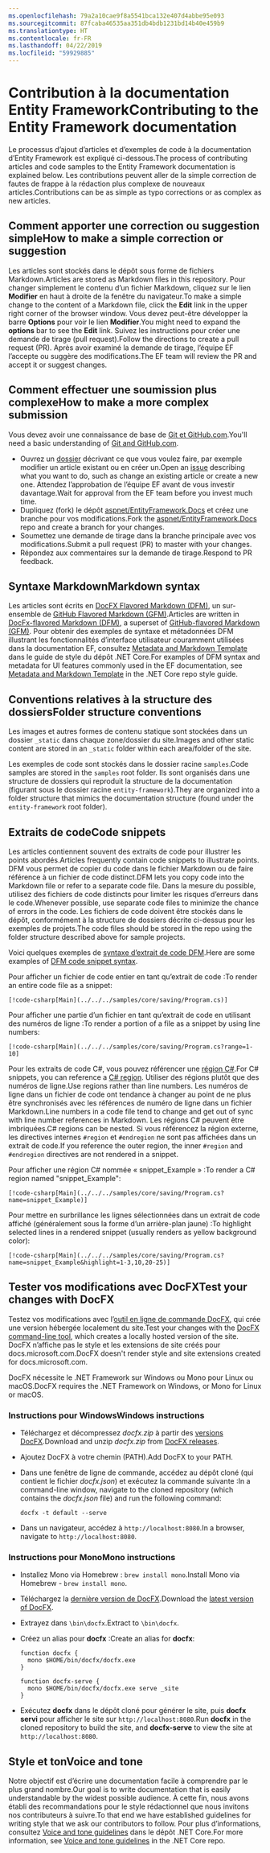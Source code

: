 ```yaml
---
ms.openlocfilehash: 79a2a10cae9f8a5541bca132e407d4abbe95e093
ms.sourcegitcommit: 87fcaba46535aa351db4bdb1231bd14b40e459b9
ms.translationtype: HT
ms.contentlocale: fr-FR
ms.lasthandoff: 04/22/2019
ms.locfileid: "59929885"
---
```

# <a name="contributing-to-the-entity-framework-documentation"></a><span data-ttu-id="ac1c7-101">Contribution à la documentation Entity Framework</span><span class="sxs-lookup"><span data-stu-id="ac1c7-101">Contributing to the Entity Framework documentation</span></span>

<span data-ttu-id="ac1c7-102">Le processus d’ajout d’articles et d’exemples de code à la documentation d’Entity Framework est expliqué ci-dessous.</span><span class="sxs-lookup"><span data-stu-id="ac1c7-102">The process of contributing articles and code samples to the Entity Framework documentation is explained below.</span></span> <span data-ttu-id="ac1c7-103">Les contributions peuvent aller de la simple correction de fautes de frappe à la rédaction plus complexe de nouveaux articles.</span><span class="sxs-lookup"><span data-stu-id="ac1c7-103">Contributions can be as simple as typo corrections or as complex as new articles.</span></span>

## <a name="how-to-make-a-simple-correction-or-suggestion"></a><span data-ttu-id="ac1c7-104">Comment apporter une correction ou suggestion simple</span><span class="sxs-lookup"><span data-stu-id="ac1c7-104">How to make a simple correction or suggestion</span></span>

<span data-ttu-id="ac1c7-105">Les articles sont stockés dans le dépôt sous forme de fichiers Markdown.</span><span class="sxs-lookup"><span data-stu-id="ac1c7-105">Articles are stored as Markdown files in this repository.</span></span> <span data-ttu-id="ac1c7-106">Pour changer simplement le contenu d’un fichier Markdown, cliquez sur le lien **Modifier** en haut à droite de la fenêtre du navigateur.</span><span class="sxs-lookup"><span data-stu-id="ac1c7-106">To make a simple change to the content of a Markdown file, click the **Edit** link in the upper right corner of the browser window.</span></span> <span data-ttu-id="ac1c7-107">Vous devez peut-être développer la barre **Options** pour voir le lien **Modifier**.</span><span class="sxs-lookup"><span data-stu-id="ac1c7-107">You might need to expand the **options** bar to see the **Edit** link.</span></span> <span data-ttu-id="ac1c7-108">Suivez les instructions pour créer une demande de tirage (pull request).</span><span class="sxs-lookup"><span data-stu-id="ac1c7-108">Follow the directions to create a pull request (PR).</span></span> <span data-ttu-id="ac1c7-109">Après avoir examiné la demande de tirage, l’équipe EF l’accepte ou suggère des modifications.</span><span class="sxs-lookup"><span data-stu-id="ac1c7-109">The EF team will review the PR and accept it or suggest changes.</span></span>

## <a name="how-to-make-a-more-complex-submission"></a><span data-ttu-id="ac1c7-110">Comment effectuer une soumission plus complexe</span><span class="sxs-lookup"><span data-stu-id="ac1c7-110">How to make a more complex submission</span></span>

<span data-ttu-id="ac1c7-111">Vous devez avoir une connaissance de base de [Git et GitHub.com](https://guides.github.com/activities/hello-world/).</span><span class="sxs-lookup"><span data-stu-id="ac1c7-111">You'll need a basic understanding of [Git and GitHub.com](https://guides.github.com/activities/hello-world/).</span></span>

* <span data-ttu-id="ac1c7-112">Ouvrez un [dossier](https://github.com/aspnet/EntityFramework.Docs/issues/new) décrivant ce que vous voulez faire, par exemple modifier un article existant ou en créer un.</span><span class="sxs-lookup"><span data-stu-id="ac1c7-112">Open an [issue](https://github.com/aspnet/EntityFramework.Docs/issues/new) describing what you want to do, such as change an existing article or create a new one.</span></span> <span data-ttu-id="ac1c7-113">Attendez l’approbation de l’équipe EF avant de vous investir davantage.</span><span class="sxs-lookup"><span data-stu-id="ac1c7-113">Wait for approval from the EF team before you invest much time.</span></span>
* <span data-ttu-id="ac1c7-114">Dupliquez (fork) le dépôt [aspnet/EntityFramework.Docs](https://github.com/aspnet/EntityFramework.Docs/) et créez une branche pour vos modifications.</span><span class="sxs-lookup"><span data-stu-id="ac1c7-114">Fork the [aspnet/EntityFramework.Docs](https://github.com/aspnet/EntityFramework.Docs/) repo and create a branch for your changes.</span></span>
* <span data-ttu-id="ac1c7-115">Soumettez une demande de tirage dans la branche principale avec vos modifications.</span><span class="sxs-lookup"><span data-stu-id="ac1c7-115">Submit a pull request (PR) to master with your changes.</span></span>
* <span data-ttu-id="ac1c7-116">Répondez aux commentaires sur la demande de tirage.</span><span class="sxs-lookup"><span data-stu-id="ac1c7-116">Respond to PR feedback.</span></span>

## <a name="markdown-syntax"></a><span data-ttu-id="ac1c7-117">Syntaxe Markdown</span><span class="sxs-lookup"><span data-stu-id="ac1c7-117">Markdown syntax</span></span>

<span data-ttu-id="ac1c7-118">Les articles sont écrits en [DocFX Flavored Markdown (DFM)](http://dotnet.github.io/docfx/spec/docfx_flavored_markdown.html), un sur-ensemble de [GitHub Flavored Markdown (GFM)](https://guides.github.com/features/mastering-markdown/).</span><span class="sxs-lookup"><span data-stu-id="ac1c7-118">Articles are written in [DocFx-flavored Markdown (DFM)](http://dotnet.github.io/docfx/spec/docfx_flavored_markdown.html), a superset of [GitHub-flavored Markdown (GFM)](https://guides.github.com/features/mastering-markdown/).</span></span> <span data-ttu-id="ac1c7-119">Pour obtenir des exemples de syntaxe et métadonnées DFM illustrant les fonctionnalités d’interface utilisateur couramment utilisées dans la documentation EF, consultez [Metadata and Markdown Template](https://github.com/dotnet/docs/blob/master/styleguide/template.md) dans le guide de style du dépôt .NET Core.</span><span class="sxs-lookup"><span data-stu-id="ac1c7-119">For examples of DFM syntax and metadata for UI features commonly used in the EF documentation, see [Metadata and Markdown Template](https://github.com/dotnet/docs/blob/master/styleguide/template.md) in the .NET Core repo style guide.</span></span>

## <a name="folder-structure-conventions"></a><span data-ttu-id="ac1c7-120">Conventions relatives à la structure des dossiers</span><span class="sxs-lookup"><span data-stu-id="ac1c7-120">Folder structure conventions</span></span>

<span data-ttu-id="ac1c7-121">Les images et autres formes de contenu statique sont stockées dans un dossier `_static` dans chaque zone/dossier du site.</span><span class="sxs-lookup"><span data-stu-id="ac1c7-121">Images and other static content are stored in an `_static` folder within each area/folder of the site.</span></span>

<span data-ttu-id="ac1c7-122">Les exemples de code sont stockés dans le dossier racine `samples`.</span><span class="sxs-lookup"><span data-stu-id="ac1c7-122">Code samples are stored in the `samples` root folder.</span></span> <span data-ttu-id="ac1c7-123">Ils sont organisés dans une structure de dossiers qui reproduit la structure de la documentation (figurant sous le dossier racine `entity-framework`).</span><span class="sxs-lookup"><span data-stu-id="ac1c7-123">They are organized into a folder structure that mimics the documentation structure (found under the `entity-framework` root folder).</span></span>

## <a name="code-snippets"></a><span data-ttu-id="ac1c7-124">Extraits de code</span><span class="sxs-lookup"><span data-stu-id="ac1c7-124">Code snippets</span></span>

<span data-ttu-id="ac1c7-125">Les articles contiennent souvent des extraits de code pour illustrer les points abordés.</span><span class="sxs-lookup"><span data-stu-id="ac1c7-125">Articles frequently contain code snippets to illustrate points.</span></span> <span data-ttu-id="ac1c7-126">DFM vous permet de copier du code dans le fichier Markdown ou de faire référence à un fichier de code distinct.</span><span class="sxs-lookup"><span data-stu-id="ac1c7-126">DFM lets you copy code into the Markdown file or refer to a separate code file.</span></span> <span data-ttu-id="ac1c7-127">Dans la mesure du possible, utilisez des fichiers de code distincts pour limiter les risques d’erreurs dans le code.</span><span class="sxs-lookup"><span data-stu-id="ac1c7-127">Whenever possible, use separate code files to minimize the chance of errors in the code.</span></span> <span data-ttu-id="ac1c7-128">Les fichiers de code doivent être stockés dans le dépôt, conformément à la structure de dossiers décrite ci-dessus pour les exemples de projets.</span><span class="sxs-lookup"><span data-stu-id="ac1c7-128">The code files should be stored in the repo using the folder structure described above for sample projects.</span></span>

<span data-ttu-id="ac1c7-129">Voici quelques exemples de [syntaxe d’extrait de code DFM](http://dotnet.github.io/docfx/spec/docfx_flavored_markdown.html#code-snippet).</span><span class="sxs-lookup"><span data-stu-id="ac1c7-129">Here are some examples of [DFM code snippet syntax](http://dotnet.github.io/docfx/spec/docfx_flavored_markdown.html#code-snippet).</span></span>

<span data-ttu-id="ac1c7-130">Pour afficher un fichier de code entier en tant qu’extrait de code :</span><span class="sxs-lookup"><span data-stu-id="ac1c7-130">To render an entire code file as a snippet:</span></span>

``` none
[!code-csharp[Main](../../../samples/core/saving/Program.cs)]
```

<span data-ttu-id="ac1c7-131">Pour afficher une partie d’un fichier en tant qu’extrait de code en utilisant des numéros de ligne :</span><span class="sxs-lookup"><span data-stu-id="ac1c7-131">To render a portion of a file as a snippet by using line numbers:</span></span>

``` none
[!code-csharp[Main](../../../samples/core/saving/Program.cs?range=1-10]
```

<span data-ttu-id="ac1c7-132">Pour les extraits de code C#, vous pouvez référencer une [région C#](https://msdn.microsoft.com/library/9a1ybwek.aspx).</span><span class="sxs-lookup"><span data-stu-id="ac1c7-132">For C# snippets, you can reference a [C# region](https://msdn.microsoft.com/library/9a1ybwek.aspx).</span></span> <span data-ttu-id="ac1c7-133">Utiliser des régions plutôt que des numéros de ligne.</span><span class="sxs-lookup"><span data-stu-id="ac1c7-133">Use regions rather than line numbers.</span></span> <span data-ttu-id="ac1c7-134">Les numéros de ligne dans un fichier de code ont tendance à changer au point de ne plus être synchronisés avec les références de numéro de ligne dans un fichier Markdown.</span><span class="sxs-lookup"><span data-stu-id="ac1c7-134">Line numbers in a code file tend to change and get out of sync with line number references in Markdown.</span></span> <span data-ttu-id="ac1c7-135">Les régions C# peuvent être imbriquées.</span><span class="sxs-lookup"><span data-stu-id="ac1c7-135">C# regions can be nested.</span></span> <span data-ttu-id="ac1c7-136">Si vous référencez la région externe, les directives internes `#region` et `#endregion` ne sont pas affichées dans un extrait de code.</span><span class="sxs-lookup"><span data-stu-id="ac1c7-136">If you reference the outer region, the inner `#region` and `#endregion` directives are not rendered in a snippet.</span></span>

<span data-ttu-id="ac1c7-137">Pour afficher une région C# nommée « snippet_Example » :</span><span class="sxs-lookup"><span data-stu-id="ac1c7-137">To render a C# region named "snippet_Example":</span></span>

``` none
[!code-csharp[Main](../../../samples/core/saving/Program.cs?name=snippet_Example)]
```

<span data-ttu-id="ac1c7-138">Pour mettre en surbrillance les lignes sélectionnées dans un extrait de code affiché (généralement sous la forme d’un arrière-plan jaune) :</span><span class="sxs-lookup"><span data-stu-id="ac1c7-138">To highlight selected lines in a rendered snippet (usually renders as yellow background color):</span></span>

``` none
[!code-csharp[Main](../../../samples/core/saving/Program.cs?name=snippet_Example&highlight=1-3,10,20-25)]
```

## <a name="test-your-changes-with-docfx"></a><span data-ttu-id="ac1c7-139">Tester vos modifications avec DocFX</span><span class="sxs-lookup"><span data-stu-id="ac1c7-139">Test your changes with DocFX</span></span>

<span data-ttu-id="ac1c7-140">Testez vos modifications avec l’[outil en ligne de commande DocFX](https://dotnet.github.io/docfx/tutorial/docfx_getting_started.html#2-use-docfx-as-a-command-line-tool), qui crée une version hébergée localement du site.</span><span class="sxs-lookup"><span data-stu-id="ac1c7-140">Test your changes with the [DocFX command-line tool](https://dotnet.github.io/docfx/tutorial/docfx_getting_started.html#2-use-docfx-as-a-command-line-tool), which creates a locally hosted version of the site.</span></span> <span data-ttu-id="ac1c7-141">DocFX n’affiche pas le style et les extensions de site créés pour docs.microsoft.com.</span><span class="sxs-lookup"><span data-stu-id="ac1c7-141">DocFX doesn't render style and site extensions created for docs.microsoft.com.</span></span>

<span data-ttu-id="ac1c7-142">DocFX nécessite le .NET Framework sur Windows ou Mono pour Linux ou macOS.</span><span class="sxs-lookup"><span data-stu-id="ac1c7-142">DocFX requires the .NET Framework on Windows, or Mono for Linux or macOS.</span></span>

### <a name="windows-instructions"></a><span data-ttu-id="ac1c7-143">Instructions pour Windows</span><span class="sxs-lookup"><span data-stu-id="ac1c7-143">Windows instructions</span></span>

* <span data-ttu-id="ac1c7-144">Téléchargez et décompressez *docfx.zip* à partir des [versions DocFX](https://github.com/dotnet/docfx/releases).</span><span class="sxs-lookup"><span data-stu-id="ac1c7-144">Download and unzip *docfx.zip* from [DocFX releases](https://github.com/dotnet/docfx/releases).</span></span>
* <span data-ttu-id="ac1c7-145">Ajoutez DocFX à votre chemin (PATH).</span><span class="sxs-lookup"><span data-stu-id="ac1c7-145">Add DocFX to your PATH.</span></span>
* <span data-ttu-id="ac1c7-146">Dans une fenêtre de ligne de commande, accédez au dépôt cloné (qui contient le fichier *docfx.json*) et exécutez la commande suivante :</span><span class="sxs-lookup"><span data-stu-id="ac1c7-146">In a command-line window, navigate to the cloned repository (which contains the *docfx.json* file) and run the following command:</span></span>

   ``` console
   docfx -t default --serve
   ```

* <span data-ttu-id="ac1c7-147">Dans un navigateur, accédez à `http://localhost:8080`.</span><span class="sxs-lookup"><span data-stu-id="ac1c7-147">In a browser, navigate to `http://localhost:8080`.</span></span>

### <a name="mono-instructions"></a><span data-ttu-id="ac1c7-148">Instructions pour Mono</span><span class="sxs-lookup"><span data-stu-id="ac1c7-148">Mono instructions</span></span>

* <span data-ttu-id="ac1c7-149">Installez Mono via Homebrew : `brew install mono`.</span><span class="sxs-lookup"><span data-stu-id="ac1c7-149">Install Mono via Homebrew - `brew install mono`.</span></span>
* <span data-ttu-id="ac1c7-150">Téléchargez la [dernière version de DocFX](https://github.com/dotnet/docfx/releases/tag/v2.7.2).</span><span class="sxs-lookup"><span data-stu-id="ac1c7-150">Download the [latest version of DocFX](https://github.com/dotnet/docfx/releases/tag/v2.7.2).</span></span>
* <span data-ttu-id="ac1c7-151">Extrayez dans `\bin\docfx`.</span><span class="sxs-lookup"><span data-stu-id="ac1c7-151">Extract to `\bin\docfx`.</span></span>
* <span data-ttu-id="ac1c7-152">Créez un alias pour **docfx** :</span><span class="sxs-lookup"><span data-stu-id="ac1c7-152">Create an alias for **docfx**:</span></span>

  ``` console
  function docfx {
    mono $HOME/bin/docfx/docfx.exe
  }

  function docfx-serve {
    mono $HOME/bin/docfx/docfx.exe serve _site
  }
  ```

* <span data-ttu-id="ac1c7-153">Exécutez **docfx** dans le dépôt cloné pour générer le site, puis **docfx servi** pour afficher le site sur `http://localhost:8080`.</span><span class="sxs-lookup"><span data-stu-id="ac1c7-153">Run **docfx** in the cloned repository to build the site, and **docfx-serve** to view the site at `http://localhost:8080`.</span></span>

## <a name="voice-and-tone"></a><span data-ttu-id="ac1c7-154">Style et ton</span><span class="sxs-lookup"><span data-stu-id="ac1c7-154">Voice and tone</span></span>

<span data-ttu-id="ac1c7-155">Notre objectif est d’écrire une documentation facile à comprendre par le plus grand nombre.</span><span class="sxs-lookup"><span data-stu-id="ac1c7-155">Our goal is to write documentation that is easily understandable by the widest possible audience.</span></span> <span data-ttu-id="ac1c7-156">À cette fin, nous avons établi des recommandations pour le style rédactionnel que nous invitons nos contributeurs à suivre.</span><span class="sxs-lookup"><span data-stu-id="ac1c7-156">To that end we have established guidelines for writing style that we ask our contributors to follow.</span></span> <span data-ttu-id="ac1c7-157">Pour plus d’informations, consultez [Voice and tone guidelines](https://github.com/dotnet/docs/blob/master/styleguide/voice-tone.md) dans le dépôt .NET Core.</span><span class="sxs-lookup"><span data-stu-id="ac1c7-157">For more information, see [Voice and tone guidelines](https://github.com/dotnet/docs/blob/master/styleguide/voice-tone.md) in the .NET Core repo.</span></span>
